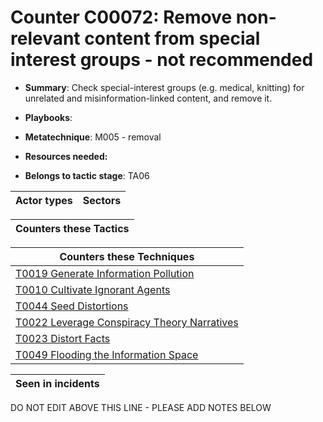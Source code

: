 # Counter C00072: Remove non-relevant content from special interest groups - not recommended

* **Summary**: Check special-interest groups (e.g. medical, knitting) for unrelated and misinformation-linked content, and remove it. 

* **Playbooks**: 

* **Metatechnique**: M005 - removal

* **Resources needed:** 

* **Belongs to tactic stage**: TA06


| Actor types | Sectors |
| ----------- | ------- |



| Counters these Tactics |
| ---------------------- |



| Counters these Techniques |
| ------------------------- |
| [T0019 Generate Information Pollution](../../generated_pages/techniques/T0019.md) |
| [T0010 Cultivate Ignorant Agents](../../generated_pages/techniques/T0010.md) |
| [T0044 Seed Distortions](../../generated_pages/techniques/T0044.md) |
| [T0022 Leverage Conspiracy Theory Narratives](../../generated_pages/techniques/T0022.md) |
| [T0023 Distort Facts](../../generated_pages/techniques/T0023.md) |
| [T0049 Flooding the Information Space](../../generated_pages/techniques/T0049.md) |



| Seen in incidents |
| ----------------- |


DO NOT EDIT ABOVE THIS LINE - PLEASE ADD NOTES BELOW